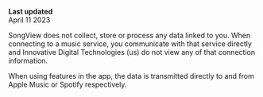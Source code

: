 **Last updated**  
April 11 2023

SongView does not collect, store or process any data linked to you. When connecting to a music service, you communicate with that service directly and Innovative Digital Technologies (us) do not view any of that connection information.

When using features in the app, the data is transmitted directly to and from Apple Music or Spotify respectively.
